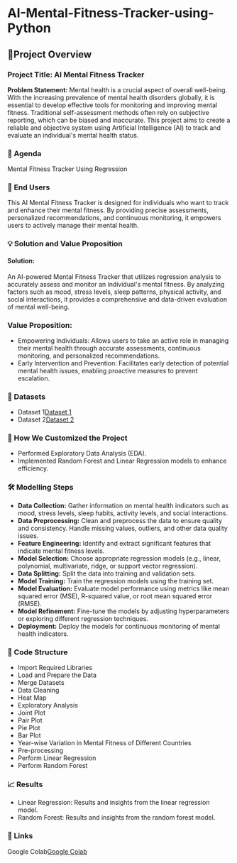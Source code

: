 # AI-Mental-Fitness-Tracker-using-Python

## 🧠Project Overview

### **Project Title:** AI Mental Fitness Tracker

**Problem Statement:**
Mental health is a crucial aspect of overall well-being. With the increasing prevalence of mental health disorders globally, it is essential to develop effective tools for monitoring and improving mental fitness. Traditional self-assessment methods often rely on subjective reporting, which can be biased and inaccurate. This project aims to create a reliable and objective system using Artificial Intelligence (AI) to track and evaluate an individual's mental health status.

### 🎯 Agenda
Mental Fitness Tracker Using Regression

### 👥 End Users
This AI Mental Fitness Tracker is designed for individuals who want to track and enhance their mental fitness. By providing precise assessments, personalized recommendations, and continuous monitoring, it empowers users to actively manage their mental health.

### 💡 Solution and Value Proposition
#### **Solution:**
An AI-powered Mental Fitness Tracker that utilizes regression analysis to accurately assess and monitor an individual's mental fitness. By analyzing factors such as mood, stress levels, sleep patterns, physical activity, and social interactions, it provides a comprehensive and data-driven evaluation of mental well-being.

### **Value Proposition:**

* Empowering Individuals: Allows users to take an active role in managing their mental health through accurate assessments, continuous monitoring, and personalized recommendations.
* Early Intervention and Prevention: Facilitates early detection of potential mental health issues, enabling proactive measures to prevent escalation.

### **📂 Datasets**
* Dataset 1[Dataset 1](https://drive.google.com/file/d/1BHotRwLT2xVQEHTdiDY3Sj6P_3g7489L/view?usp=sharing)
* Dataset 2[Dataset 2](https://drive.google.com/file/d/1B14pHI1jpVKSkaB0qJ59Bs55c2QjZYA2/view?usp=sharing)

### **🔧 How We Customized the Project**
* Performed Exploratory Data Analysis (EDA).
* Implemented Random Forest and Linear Regression models to enhance efficiency.

### **🛠️ Modelling Steps**
* **Data Collection:** Gather information on mental health indicators such as mood, stress levels, sleep habits, activity levels, and social interactions.
* **Data Preprocessing:** Clean and preprocess the data to ensure quality and consistency. Handle missing values, outliers, and other data quality issues.
* **Feature Engineering:** Identify and extract significant features that indicate mental fitness levels.
* **Model Selection:** Choose appropriate regression models (e.g., linear, polynomial, multivariate, ridge, or support vector regression).
* **Data Splitting:** Split the data into training and validation sets.
* **Model Training:** Train the regression models using the training set.
* **Model Evaluation:** Evaluate model performance using metrics like mean squared error (MSE), R-squared value, or root mean squared error (RMSE).
* **Model Refinement:** Fine-tune the models by adjusting hyperparameters or exploring different regression techniques.
* **Deployment:** Deploy the models for continuous monitoring of mental health indicators.

### **🧩 Code Structure**
* Import Required Libraries
* Load and Prepare the Data
* Merge Datasets
* Data Cleaning
* Heat Map
* Exploratory Analysis
* Joint Plot
* Pair Plot
* Pie Plot
* Bar Plot
* Year-wise Variation in Mental Fitness of Different Countries
* Pre-processing
* Perform Linear Regression
* Perform Random Forest

### **📈 Results**
* Linear Regression: Results and insights from the linear regression model.
* Random Forest: Results and insights from the random forest model.

### **🔗 Links**
Google Colab[Google Colab](https://colab.research.google.com/drive/1dgvYCir5r2xDwM0ZOhVGR4taDWDZz8QT?usp=sharing)

























































